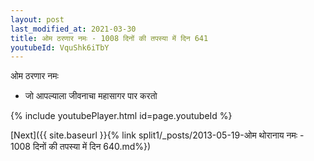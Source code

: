 ```yaml
---
layout: post
last_modified_at: 2021-03-30
title: ओम ठरणार नमः - 1008 दिनों की तपस्या में दिन 641
youtubeId: VquShk6iTbY
---
```

 
 
 ओम ठरणार नमः  
 
 -  जो आपल्याला जीवनाचा महासागर पार करतो 
 
  
 
  
 
 
 
 
 
 


{% include youtubePlayer.html id=page.youtubeId %}
 
[Next]({{ site.baseurl }}{% link  split1/_posts/2013-05-19-ओम थोरानाय नमः - 1008 दिनों की तपस्या में दिन 640.md%})
 
